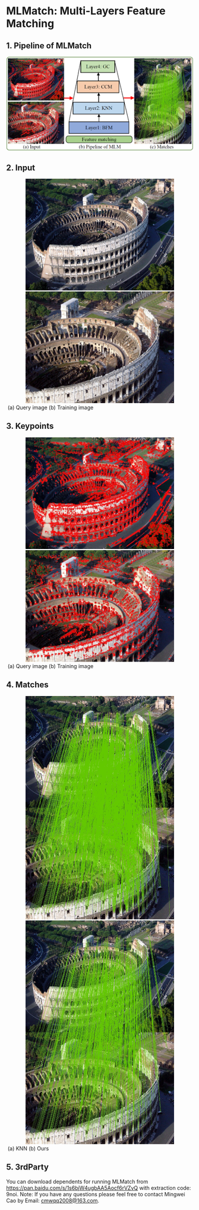 # MLMatch: Multi-Layers Feature Matching

## 1. Pipeline of MLMatch

![Framework](.\doc\Framework.PNG)

## 2. Input

<center class="half">
    <img src=".\input\colosseum\img1.jpg" width="400"/><img src=".\input\colosseum\img2.jpg"width="400"/>
</center>
​                                (a) Query image                                                             (b) Training image

## 3. Keypoints
<center class="half">
    <img src=".\doc\LeftKeypoints.jpg" width="400"/><img src=".\doc\RightKeypoints.jpg"width="400"/>
</center>
​                                (a) Query image                                                             (b) Training image


## 4. Matches
<center class="half">
    <img src=".\doc\KNN_2089.jpg" width="400"/><img src=".\doc\MLMatch_942.jpg"width="400"/>
</center>
​                                (a) KNN                                                                                      (b) Ours

## 5. 3rdParty

You can download dependents for running MLMatch from https://pan.baidu.com/s/1s6bjW4ugbAA5Aocf6rVZvQ with extraction code: 9noi.
Note: If you have any questions please feel free to contact Mingwei Cao by Email: [cmwqq2008@163.com](mailto:cmwqq2008@163.com).